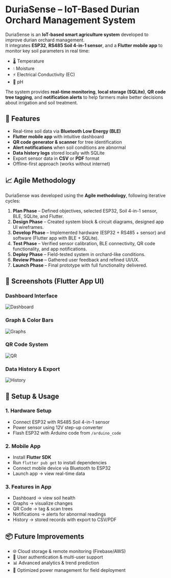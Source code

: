 # DuriaSense – IoT-Based Durian Orchard Management System

DuriaSense is an **IoT-based smart agriculture system** developed to improve durian orchard management.  
It integrates **ESP32**, **RS485 Soil 4-in-1 sensor**, and a **Flutter mobile app** to monitor key soil parameters in real time:

- 🌡️ Temperature  
- 💧 Moisture  
- ⚡ Electrical Conductivity (EC)  
- 🧪 pH  

The system provides **real-time monitoring**, **local storage (SQLite)**, **QR code tree tagging**, and **notification alerts** to help farmers make better decisions about irrigation and soil treatment.  

## 📌 Features
- Real-time soil data via **Bluetooth Low Energy (BLE)**
- **Flutter mobile app** with intuitive dashboard
- **QR code generator & scanner** for tree identification
- **Alert notifications** when soil conditions are abnormal
- **Data history logs** stored locally with SQLite
- Export sensor data in **CSV** or **PDF** format
- Offline-first approach (works without internet)

## 📈 Agile Methodology

DuriaSense was developed using the **Agile methodology**, following iterative cycles:

1. **Plan Phase** – Defined objectives, selected ESP32, Soil 4-in-1 sensor, BLE, SQLite, and Flutter.  
2. **Design Phase** – Created system block & circuit diagrams, designed app UI wireframes.  
3. **Develop Phase** – Implemented hardware (ESP32 + RS485 + sensor) and software (Flutter app with BLE + SQLite).  
4. **Test Phase** – Verified sensor calibration, BLE connectivity, QR code functionality, and app notifications.  
5. **Deploy Phase** – Field-tested system in orchard-like conditions.  
6. **Review Phase** – Gathered user feedback and refined UI/UX.  
7. **Launch Phase** – Final prototype with full functionality delivered.  

## 📸 Screenshots (Flutter App UI)  

### Dashboard Interface
![Dashboard](screenshots/Dashboard.jpg)

### Graph & Color Bars
![Graphs](screenshots/Visual_sensor_display.png)

### QR Code System
![QR](screenshots/QR_code_tag.png)

### Data History & Export
![History](screenshots/database_records.png)


## 🚀 Setup & Usage

### 1. Hardware Setup
- Connect ESP32 with RS485 Soil 4-in-1 sensor
- Power sensor using 12V step-up converter
- Flash ESP32 with Arduino code from `/arduino_code`

### 2. Mobile App
- Install **Flutter SDK**
- Run `flutter pub get` to install dependencies
- Connect mobile device via Bluetooth to ESP32
- Launch app → view real-time data

### 3. Features in App
- Dashboard → view soil health
- Graphs → visualize changes
- QR Code → tag & scan trees
- Notifications → alerts for abnormal readings
- History → stored records with export to CSV/PDF


## 📦 Future Improvements
- 🌐 Cloud storage & remote monitoring (Firebase/AWS)  
- 👤 User authentication & multi-user support  
- 📊 Advanced analytics & trend prediction  
- 🔋 Optimized power management for field deployment
